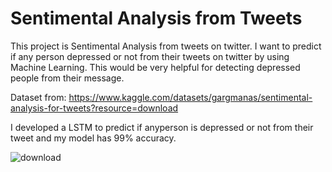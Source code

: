 # Sentimental Analysis from Tweets

This project is Sentimental Analysis from tweets on twitter. I want to predict if any person depressed or not from their tweets on twitter by using Machine Learning. This would be very helpful for detecting depressed people from their message.

Dataset from: https://www.kaggle.com/datasets/gargmanas/sentimental-analysis-for-tweets?resource=download

I developed a LSTM to predict if anyperson is depressed or not from their tweet and my model has 99% accuracy.

![download](https://user-images.githubusercontent.com/47117440/160225579-e8816ccf-d371-4edd-86bd-6a790c61b0c1.png)
